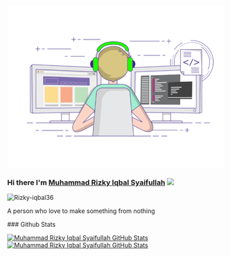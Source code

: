 <p align="center"><img align="center" alt="GIF" src="https://raw.githubusercontent.com/devSouvik/devSouvik/master/gif3.gif" width="500"/>
</p>

### Hi there I'm [Muhammad Rizky Iqbal Syaifullah](https://rizky-iqbal.netlify.app/) <img src="https://github.com/souvikguria98/souvikguria98/blob/master/Hi.gif" width="25">
<img src="https://komarev.com/ghpvc/?username=Rizky-iqbal36" alt="Rizky-iqbal36" />

<div>
 <p>
   A person who love to make something from nothing
</p>
</div>
### Github Stats

[![Muhammad Rizky Iqbal Syaifullah GitHub Stats](https://github-readme-stats.vercel.app/api/top-langs/?username=Rizky-Iqbal36&layout=compact)](https://github.com/Rizky-Iqbal3) [![Muhammad Rizky Iqbal Syaifullah GitHub Stats](https://github-readme-stats.vercel.app/api?username=Rizky-Iqbal36&show_icons=true&count_private=true)](https://github.com/Rizky-Iqbal3)
